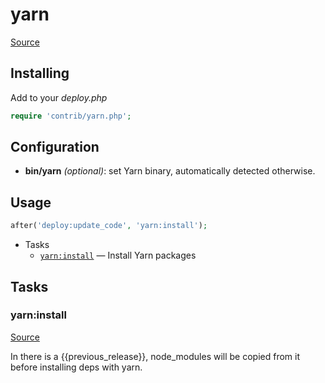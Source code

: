 <!-- DO NOT EDIT THIS FILE! -->
<!-- Instead edit contrib/yarn.php -->
<!-- Then run bin/docgen -->

# yarn

[Source](/contrib/yarn.php)


## Installing

Add to your _deploy.php_

```php
require 'contrib/yarn.php';
```

## Configuration

- **bin/yarn** *(optional)*: set Yarn binary, automatically detected otherwise.

## Usage

```php
after('deploy:update_code', 'yarn:install');
```


* Tasks
  * [`yarn:install`](#yarninstall) — Install Yarn packages


## Tasks
### yarn:install
[Source](/contrib/yarn.php#L29)

In there is a {{previous_release}}, node_modules will be copied from it before installing deps with yarn.

